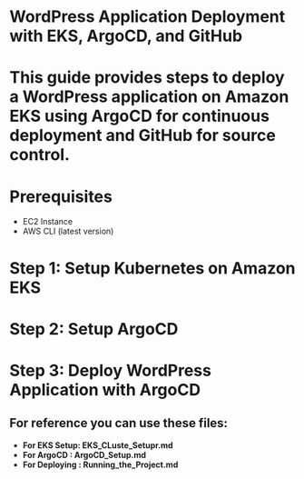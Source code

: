 # WordPress Application Deployment with EKS, ArgoCD, and GitHub
# This guide provides steps to deploy a WordPress application on Amazon EKS using ArgoCD for continuous deployment and GitHub for source control.

# Prerequisites
- EC2 Instance
- AWS CLI (latest version)

# Step 1: Setup Kubernetes on Amazon EKS
# Step 2: Setup ArgoCD
# Step 3: Deploy WordPress Application with ArgoCD

## For reference you can use these files:
- **For EKS Setup: EKS_CLuste_Setupr.md**
- **For ArgoCD : ArgoCD_Setup.md**
- **For Deploying  : Running_the_Project.md**

